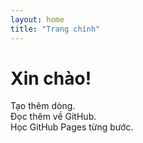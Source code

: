 ```yaml
---
layout: home
title: "Trang chính"
---
```


# Xin chào!

Tạo thêm dòng.  
Đọc thêm về GitHub.  
Học GitHub Pages từng bước.  


